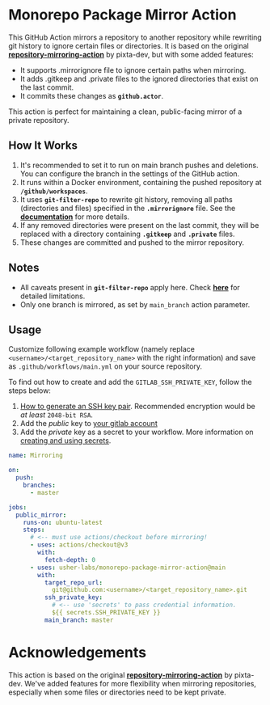 # **Monorepo Package Mirror Action**

This GitHub Action mirrors a repository to another repository while rewriting git history to ignore certain files or directories. It is based on the original **[repository-mirroring-action](https://github.com/pixta-dev/repository-mirroring-action)** by pixta-dev, but with some added features:

- It supports .mirrorignore file to ignore certain paths when mirroring.
- It adds .gitkeep and .private files to the ignored directories that exist on the last commit.
- It commits these changes as **`github.actor`**.

This action is perfect for maintaining a clean, public-facing mirror of a private repository.

## **How It Works**

1. It's recommended to set it to run on main branch pushes and deletions. You can configure the branch in the settings of the GitHub action.
2. It runs within a Docker environment, containing the pushed repository at **`/github/workspaces`**.
3. It uses **`git-filter-repo`** to rewrite git history, removing all paths (directories and files) specified in the **`.mirrorignore`** file. See the **[documentation](https://htmlpreview.github.io/?https://github.com/newren/git-filter-repo/blob/docs/html/git-filter-repo.html)** for more details.
4. If any removed directories were present on the last commit, they will be replaced with a directory containing **`.gitkeep`** and **`.private`** files.
5. These changes are committed and pushed to the mirror repository.

## Notes

- All caveats present in **`git-filter-repo`** apply here. Check **[here](https://htmlpreview.github.io/?https://github.com/newren/git-filter-repo/blob/docs/html/git-filter-repo.html)** for detailed limitations.
- Only one branch is mirrored, as set by `main_branch` action parameter.

## Usage

Customize following example workflow (namely replace `<username>/<target_repository_name>` with the right information) and save as `.github/workflows/main.yml` on your source repository.

To find out how to create and add the `GITLAB_SSH_PRIVATE_KEY`, follow the steps below:
1. [How to generate an SSH key pair](https://docs.gitlab.com/ee/ssh/#generate-an-ssh-key-pair). Recommended encryption would be _at least_ `2048-bit RSA`.
2. Add the _public_ key to [your gitlab account](https://gitlab.com/-/profile/keys)
3. Add the _private_ key as a secret to your workflow. More information on [creating and using secrets](https://help.github.com/en/actions/automating-your-workflow-with-github-actions/creating-and-using-encrypted-secrets).


```yaml
name: Mirroring

on:
  push:
    branches:
      - master

jobs:
  public_mirror:
    runs-on: ubuntu-latest
    steps:
      # <-- must use actions/checkout before mirroring!
      - uses: actions/checkout@v3
        with:
          fetch-depth: 0
      - uses: usher-labs/monorepo-package-mirror-action@main
        with:
          target_repo_url:
            git@github.com:<username>/<target_repository_name>.git
          ssh_private_key:
            # <-- use 'secrets' to pass credential information.
            ${{ secrets.SSH_PRIVATE_KEY }}
          main_branch: master
```

# Acknowledgements

This action is based on the original **[repository-mirroring-action](https://github.com/pixta-dev/repository-mirroring-action)** by pixta-dev. We've added features for more flexibility when mirroring repositories, especially when some files or directories need to be kept private.
